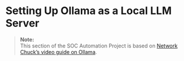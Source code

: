 # Setting Up Ollama as a Local LLM Server



> **Note:**  
> This section of the SOC Automation Project is based on [Network Chuck’s video guide on Ollama](https://www.youtube.com/watch?v=Jcb9uneWGK0).  
